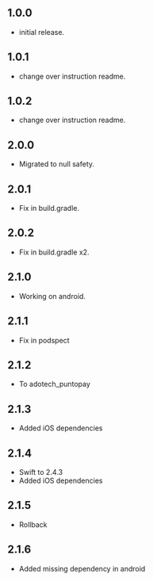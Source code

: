 
## 1.0.0

* initial release.

## 1.0.1

* change over instruction readme.

## 1.0.2

* change over instruction readme.

## 2.0.0

* Migrated to null safety.
## 2.0.1

* Fix in build.gradle.
## 2.0.2

* Fix in build.gradle x2.

## 2.1.0

* Working on android.
## 2.1.1

* Fix in podspect
## 2.1.2

* To adotech_puntopay
## 2.1.3

* Added iOS dependencies
## 2.1.4

* Swift to 2.4.3
* Added iOS dependencies
## 2.1.5

* Rollback
## 2.1.6

* Added missing dependency in android



